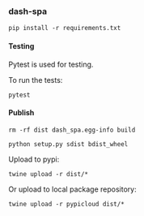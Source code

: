 ### dash-spa

    pip install -r requirements.txt

#### Testing

Pytest is used for testing.

To run the tests:

    pytest

#### Publish

    rm -rf dist dash_spa.egg-info build

    python setup.py sdist bdist_wheel

Upload to pypi:

    twine upload -r dist/*

Or upload to local package repository:

    twine upload -r pypicloud dist/*